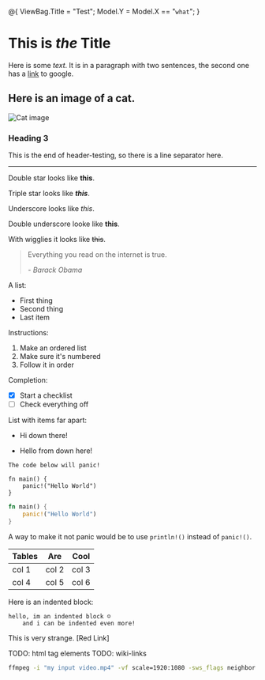 @{
    ViewBag.Title = "Test";
    Model.Y = Model.X == "`what`";
}

# This is *the* Title

Here is some *text*. It is in a paragraph with two sentences, the second one has a [link](https://google.com) to google.

## Here is an image of a cat.

![Cat image](https://upload.wikimedia.org/wikipedia/commons/thumb/3/3a/Cat03.jpg/1200px-Cat03.jpg)

### Heading 3

This is the end of header-testing, so there is a line separator here.

---

Double star looks like **this**.

Triple star looks like ***this***.

Underscore looks like _this_.

Double underscore looke like __this__.

With wigglies it looks like ~~this~~.

> Everything you read on the internet is true. 
>
> *- Barack Obama*

A list:
 - First thing
 - Second thing
 - Last item

Instructions:
 1. Make an ordered list
 2. Make sure it's numbered
 3. Follow it in order

Completion:
 - [x] Start a checklist
 - [ ] Check everything off

List with items far apart:
 - Hi down there!


 - Hello  from down here!

```{warning}
The code below will panic!
```

```
fn main() {
    panic!("Hello World")
}
```

```rust
fn main() {
    panic!("Hello World")
}
```

A way to make it not panic would be to use `println!()` instead of `panic!()`.


| Tables |  Are  | Cool  |
|--------|-------|-------|
| col 1  | col 2 | col 3 |
| col 4  | col 5 | col 6 |

Here is an indented block:

    hello, im an indented block ☺️
        and i can be indented even more!

This is very strange. [Red Link]

TODO: html tag elements
TODO: wiki-links

```sh
ffmpeg -i "my input video.mp4" -vf scale=1920:1080 -sws_flags neighbor "my output video.mp4"
```